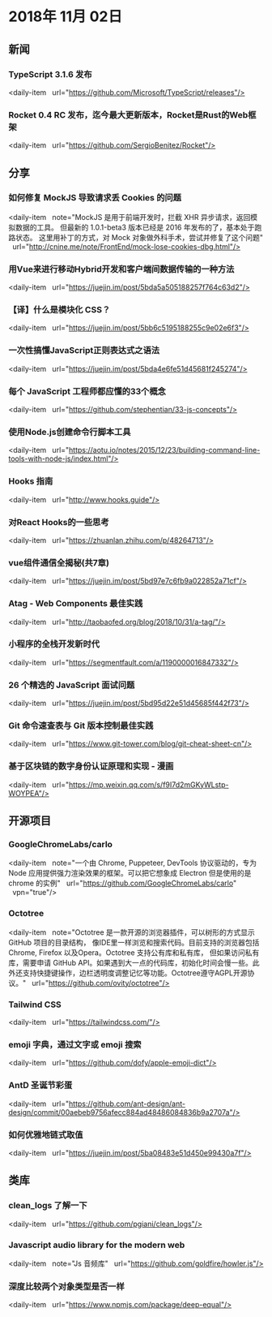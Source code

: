 # 2018年 11月 02日

## 新闻

### TypeScript 3.1.6 发布

<daily-item
  url="https://github.com/Microsoft/TypeScript/releases"/>

### Rocket 0.4 RC 发布，迄今最大更新版本，Rocket是Rust的Web框架

<daily-item
  url="https://github.com/SergioBenitez/Rocket"/>

## 分享

### 如何修复 MockJS 导致请求丢 Cookies 的问题

<daily-item
  note="MockJS 是用于前端开发时，拦截 XHR 异步请求，返回模拟数据的工具。 但最新的 1.0.1-beta3 版本已经是 2016 年发布的了，基本处于跑路状态。 这里用补丁的方式，对 Mock 对象做外科手术，尝试并修复了这个问题"
  url="http://cnine.me/note/FrontEnd/mock-lose-cookies-dbg.html"/>

### 用Vue来进行移动Hybrid开发和客户端间数据传输的一种方法

<daily-item
  url="https://juejin.im/post/5bda5a505188257f764c63d2"/>

### 【译】什么是模块化 CSS？

<daily-item
  url="https://juejin.im/post/5bb6c5195188255c9e02e6f3"/>

### 一次性搞懂JavaScript正则表达式之语法

<daily-item
  url="https://juejin.im/post/5bda4e6fe51d45681f245274"/>

### 每个 JavaScript 工程师都应懂的33个概念

<daily-item
  url="https://github.com/stephentian/33-js-concepts"/>

### 使用Node.js创建命令行脚本工具

<daily-item
  url="https://aotu.io/notes/2015/12/23/building-command-line-tools-with-node-js/index.html"/>

### Hooks 指南

<daily-item
  url="http://www.hooks.guide"/>

### 对React Hooks的一些思考

<daily-item
  url="https://zhuanlan.zhihu.com/p/48264713"/>

### vue组件通信全揭秘(共7章)

<daily-item
  url="https://juejin.im/post/5bd97e7c6fb9a022852a71cf"/>

### Atag - Web Components 最佳实践

<daily-item
  url="http://taobaofed.org/blog/2018/10/31/a-tag/"/>

### 小程序的全栈开发新时代

<daily-item
  url="https://segmentfault.com/a/1190000016847332"/>

### 26 个精选的 JavaScript 面试问题

<daily-item
  url="https://juejin.im/post/5bd95d22e51d45685f442f73"/>

### Git 命令速查表与 Git 版本控制最佳实践

<daily-item
  url="https://www.git-tower.com/blog/git-cheat-sheet-cn"/>

### 基于区块链的数字身份认证原理和实现 - 漫画

<daily-item
  url="https://mp.weixin.qq.com/s/f9I7d2mGKyWLstp-WOYPEA"/>

## 开源项目

### GoogleChromeLabs/carlo

<daily-item
  note="一个由 Chrome, Puppeteer, DevTools 协议驱动的，专为 Node 应用提供强力渲染效果的框架。可以把它想象成 Electron 但是使用的是 chrome 的实例"
  url="https://github.com/GoogleChromeLabs/carlo"
  vpn="true"/>

### Octotree

<daily-item
  note="Octotree 是一款开源的浏览器插件，可以树形的方式显示 GitHub 项目的目录结构， 像IDE里一样浏览和搜索代码。目前支持的浏览器包括Chrome, Firefox 以及Opera。Octotree 支持公有库和私有库， 但如果访问私有库，需要申请 GitHub API。如果遇到大一点的代码库，初始化时间会慢一些。此外还支持快捷键操作，边栏透明度调整记忆等功能。Octotree遵守AGPL开源协议。"
  url="https://github.com/ovity/octotree"/>

### Tailwind CSS

<daily-item
  url="https://tailwindcss.com/"/>

### emoji 字典，通过文字或 emoji 搜索

<daily-item
  url="https://github.com/dofy/apple-emoji-dict"/>

### AntD 圣诞节彩蛋

<daily-item
  url="https://github.com/ant-design/ant-design/commit/00aebeb9756afecc884ad48486084836b9a2707a"/>

### 如何优雅地链式取值

<daily-item
  url="https://juejin.im/post/5ba08483e51d450e99430a7f"/>

## 类库

### clean_logs 了解一下

<daily-item
  url="https://github.com/pgiani/clean_logs"/>

### Javascript audio library for the modern web

<daily-item
  note="Js 音频库"
  url="https://github.com/goldfire/howler.js"/>

### 深度比较两个对象类型是否一样

<daily-item
  url="https://www.npmjs.com/package/deep-equal"/>

<daily-footer/>